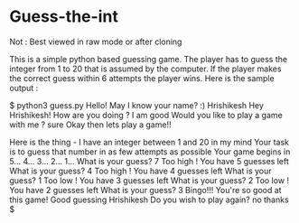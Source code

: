 # Guess-the-int
Not : Best viewed in raw mode or after cloning

This is a simple python based guessing game. The player has to guess the integer from 1 to 20 that is assumed by the computer. If the player makes the correct guess within 6 attempts the player wins.
Here is the sample output :

$ python3 guess.py 
Hello! May I know your name? :) 
Hrishikesh
Hey Hrishikesh! How are you doing ? 
I am good
Would you like to play a game with me ? 
sure
Okay then lets play a game!! 

 Here is the thing - 
	I have an integer between 1 and 20 in my mind
	Your task is to guess that number in as few attempts as possible
Your game begins in 
5...
4...
3...
2...
1...
What is your guess?
7
Too high ! You have 5 guesses left
What is your guess?
4
Too high ! You have 4 guesses left
What is your guess?
1
Too low ! You have 3 guesses left
What is your guess?
2
Too low ! You have 2 guesses left
What is your guess?
3
Bingo!!! You're so good at this game! Good guessing Hrishikesh
Do you wish to play again?
no thanks
$ 
